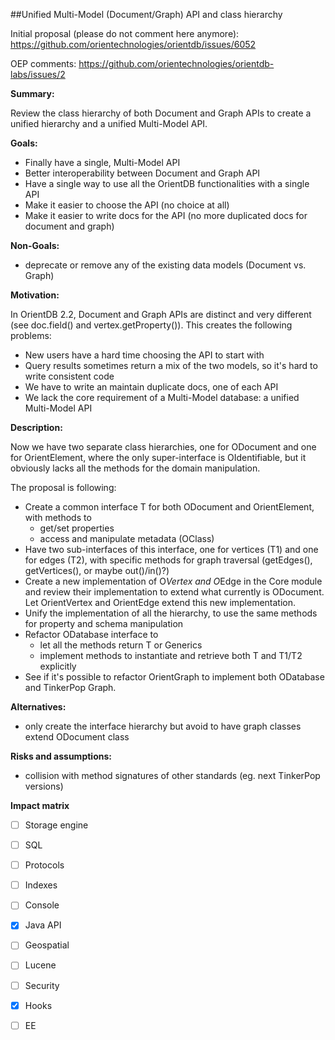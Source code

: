 ##Unified Multi-Model (Document/Graph) API and class hierarchy 


Initial proposal (please do not comment here anymore):  https://github.com/orientechnologies/orientdb/issues/6052

OEP comments: https://github.com/orientechnologies/orientdb-labs/issues/2

**Summary:**

Review the class hierarchy of both Document and Graph APIs to create a unified hierarchy and a unified Multi-Model API.

**Goals:**
- Finally have a single, Multi-Model API
- Better interoperability between Document and Graph API
- Have a single way to use all the OrientDB functionalities with a single API
- Make it easier to choose the API (no choice at all)
- Make it easier to write docs for the API (no more duplicated docs for document and graph)

**Non-Goals:**

- deprecate or remove any of the existing data models (Document vs. Graph)


**Motivation:**

In OrientDB 2.2, Document and Graph APIs are distinct and very different (see doc.field() and vertex.getProperty()). 
This creates the following problems:
- New users have a hard time choosing the API to start with
- Query results sometimes return a mix of the two models, so it's hard to write consistent code
- We have to write an maintain duplicate docs, one of each API
- We lack the core requirement of a Multi-Model database: a unified Multi-Model API


**Description:**

Now we have two separate class hierarchies, one for ODocument and one for OrientElement, where the only super-interface is OIdentifiable, but it obviously lacks all the methods for the domain manipulation.

The proposal is following:
- Create a common interface T for both ODocument and OrientElement, with methods to 
  - get/set properties
  - access and manipulate metadata (OClass)
- Have two sub-interfaces of this interface, one for vertices (T1) and one for edges (T2), with specific methods for graph traversal (getEdges(), getVertices(), or maybe out()/in()?)
- Create a new implementation of O*Vertex and O*Edge in the Core module and review their implementation to extend what currently is ODocument. Let OrientVertex and OrientEdge extend this new implementation.
- Unify the implementation of all the hierarchy, to use the same methods for property and schema manipulation
- Refactor ODatabase interface to
  - let all the methods return T or Generics<T>
  - implement methods to instantiate and retrieve both T and T1/T2 explicitly
- See if it's possible to refactor OrientGraph to implement both ODatabase and TinkerPop Graph.

**Alternatives:**

- only create the interface hierarchy but avoid to have graph classes extend ODocument class

**Risks and assumptions:**

- collision with method signatures of other standards (eg. next TinkerPop versions)

**Impact matrix**

- [ ] Storage engine
- [ ] SQL
- [ ] Protocols
- [ ] Indexes
- [ ] Console
- [x] Java API
- [ ] Geospatial
- [ ] Lucene
- [ ] Security
- [x] Hooks
- [ ] EE

